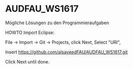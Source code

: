 # AUDFAU_WS1617
Mögliche Lösungen zu den Programmieraufgaben



HOWTO Import Eclipse:

File -> Import -> Git -> Projects, click Next, Select "URI",

Insert https://github.com/alsayeedFAU/AUDFAU_WS1617.git

Click Next until done.
